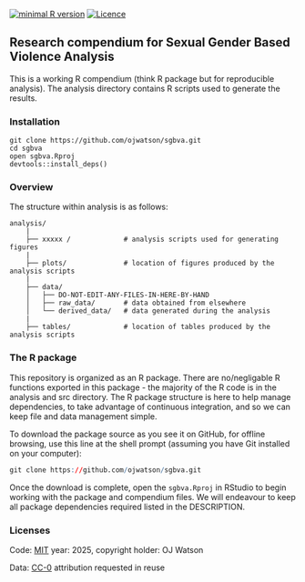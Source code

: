 
<!-- README.md is generated from README.Rmd. Please edit that file -->

[![minimal R
version](https://img.shields.io/badge/R%3E%3D-4.4.3-brightgreen.svg)](https://cran.r-project.org/)
[![Licence](https://img.shields.io/github/license/mashape/apistatus.svg)](http://choosealicense.com/licenses/mit/)

## Research compendium for Sexual Gender Based Violence Analysis

This is a working R compendium (think R package but for reproducible
analysis). The analysis directory contains R scripts used to generate
the results.

### Installation

    git clone https://github.com/ojwatson/sgbva.git
    cd sgbva
    open sgbva.Rproj
    devtools::install_deps()

### Overview

The structure within analysis is as follows:

    analysis/
        |
        ├── xxxxx /             # analysis scripts used for generating figures
        |
        ├── plots/              # location of figures produced by the analysis scripts
        |
        ├── data/
        │   ├── DO-NOT-EDIT-ANY-FILES-IN-HERE-BY-HAND
        │   ├── raw_data/       # data obtained from elsewhere
        │   └── derived_data/   # data generated during the analysis
        |
        ├── tables/             # location of tables produced by the analysis scripts

### The R package

This repository is organized as an R package. There are no/negligable R
functions exported in this package - the majority of the R code is in
the analysis and src directory. The R package structure is here to help
manage dependencies, to take advantage of continuous integration, and so
we can keep file and data management simple.

To download the package source as you see it on GitHub, for offline
browsing, use this line at the shell prompt (assuming you have Git
installed on your computer):

``` r
git clone https://github.com/ojwatson/sgbva.git
```

Once the download is complete, open the `sgbva.Rproj` in RStudio to
begin working with the package and compendium files. We will endeavour
to keep all package dependencies required listed in the DESCRIPTION.

### Licenses

Code: [MIT](http://opensource.org/licenses/MIT) year: 2025, copyright
holder: OJ Watson

Data: [CC-0](http://creativecommons.org/publicdomain/zero/1.0/)
attribution requested in reuse
